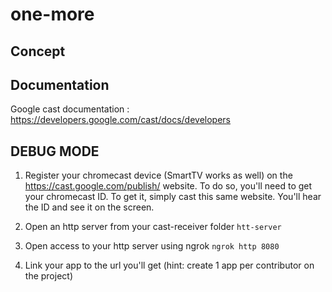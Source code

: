 # one-more

## Concept 

## Documentation
Google cast documentation : https://developers.google.com/cast/docs/developers

## DEBUG MODE
1. Register your chromecast device (SmartTV works as well) on the https://cast.google.com/publish/ website.
To do so, you'll need to get your chromecast ID. To get it, simply cast this same website. You'll hear the ID and see it on the screen.

2. Open an http server from your cast-receiver folder
`htt-server`
3. Open access to your http server using ngrok
`ngrok http 8080` 

4. Link your app to the url you'll get (hint: create 1 app per contributor on the project)

